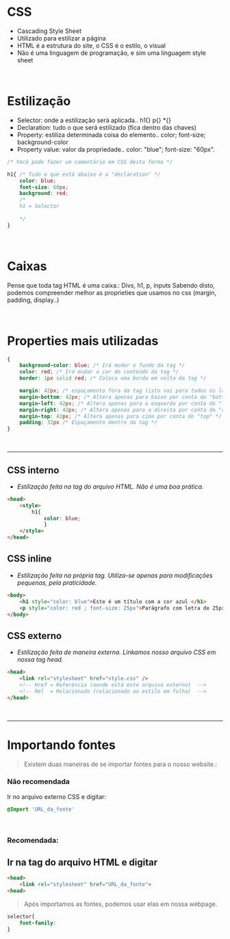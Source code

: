 # CSS
* Cascading Style Sheet 
* Utilizado para estilizar a página 
* HTML é a estrutura do site, o CSS é o estilo, o visual
* Não é uma linguagem de programação, e sim uma linguagem style sheet

</br>

# Estilização
<ul type="square">
<li> Selector: onde a estilização será aplicada.. h1{}   p{}  *{} </li>
<li> Declaration: tudo o que será estilizado (fica dentro das chaves) </li>
<li> Property: estiliza determinada coisa do elemento.. color; font-size; background-color  </li>
<li> Property value: valor da propriedade.. color: "blue"; font-size: "60px". </li>
</ul>

```css  
/* Você pode fazer um comentário em CSS desta forma */ 

h1{ /* Tudo o que está abaixo é a "declaration" */
    color: blue;                  
    font-size: 60px;  
    background: red; 
    /* 
    h1 = Selector 
    
    */ 
}
``` 

</br>

# Caixas
Pense que toda tag HTML é uma caixa.: Divs, h1, p, inputs
Sabendo disto, podemos compreender melhor as proprieties que usamos no css (margin, padding, display..)

</br>

# Properties mais utilizadas 
```css 
{ 
    background-color: blue; /* Irá mudar o fundo da tag */ 
    color: red; /* Irá mudar a cor do conteúdo da tag */
    border: 1px solid red; /* Coloca uma borda em volta da tag */ 

    margin: 42px; /* espaçamento fora da tag (isto vai para todos os lados) */
    margin-bottom: 42px; /* Altera apenas para baixo por conta do "bottom" */ 
    margin-left: 42px; /* Altera apenas para a esquerda por conta do "left"  */
    margin-right: 42px; /* Altera apenas para a direita por conta do "right" */ 
    margin-top: 42px; /* Altera apenas para cima por conta do "top" */
    padding: 32px /* Espaçamento dentro da tag */
}
```
</br>

________________________________________________________________________________________________________________

## CSS interno
- _Estilização feita na tag <head> do arquivo HTML. Não é uma boa prática._
```html 
<head>
    <style>
        h1{
            color: blue; 
            }
    </style>
</head>
```

## CSS inline 
- _Estilização feita na própria tag. Utiliza-se apenas para modificações pequenas, pela praticidade._
```html
<body>
    <h1 style="color: blue">Este é um título com a cor azul </h1>
    <p style="color: red ; font-size: 25px">Parágrafo com letra de 25px da cor vermelha </p>
</body>
```

## CSS externo 
- _Estilização feita de maneira externa. Linkamos nosso arquivo CSS em nossa tag head._
```html
<head>
    <link rel="stylesheet" href="style.css" />
    <!-- Href = Referência (aonde está este arquivo externo)  -->
    <!-- Rel  = Relacionado (relacionado ao estilo em folha)  -->
</head>
```

</br>

________________________________________________________________________________________________________________


# Importando fontes
> Existem duas maneiras de se importar fontes para o nosso website.:

### Não recomendada
Ir no arquivo externo CSS e digitar: 
```css
@Import 'URL_da_fonte'
```

</br>

### Recomendada:  
## Ir na tag <head> do arquivo HTML e digitar
```html
<head>
    <link rel="stylesheet" href="URL_da_fonte">
<head>
```

>Após importamos as fontes, podemos usar elas em nossa webpage. 
```css
selector{ 
    font-family:
}
```